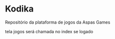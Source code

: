 # Kodika
Repositório da plataforma de jogos da Aspas Games


tela jogos será chamada no index se logado
